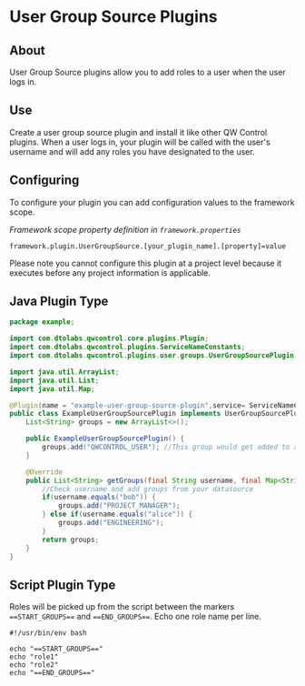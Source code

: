 # User Group Source Plugins

## About

User Group Source plugins allow you to add roles to a user when the user logs in.

## Use

Create a user group source plugin and install it like other QW Control plugins.
When a user logs in, your plugin will be called with the user\'s username and will add any roles
you have designated to the user.

## Configuring

To configure your plugin you can add configuration values to the framework scope.

_Framework scope property definition in `framework.properties`_

    framework.plugin.UserGroupSource.[your_plugin_name].[property]=value

Please note you cannot configure this plugin at a project level because it executes
before any project information is applicable.

## Java Plugin Type

```java
package example;

import com.dtolabs.qwcontrol.core.plugins.Plugin;
import com.dtolabs.qwcontrol.plugins.ServiceNameConstants;
import com.dtolabs.qwcontrol.plugins.user.groups.UserGroupSourcePlugin;

import java.util.ArrayList;
import java.util.List;
import java.util.Map;

@Plugin(name = "example-user-group-source-plugin",service= ServiceNameConstants.UserGroupSource)
public class ExampleUserGroupSourcePlugin implements UserGroupSourcePlugin {
    List<String> groups = new ArrayList<>();

    public ExampleUserGroupSourcePlugin() {
        groups.add("QWCONTROL_USER"); //This group would get added to all users
    }

    @Override
    public List<String> getGroups(final String username, final Map<String, Object> config) {
        //Check username and add groups from your datasource
        if(username.equals("bob")) {
            groups.add("PROJECT_MANAGER");
        } else if(username.equals("alice")) {
            groups.add("ENGINEERING");
        }
        return groups;
    }
}
```

## Script Plugin Type

Roles will be picked up from the script between the markers `==START_GROUPS==` and `==END_GROUPS==`.
Echo one role name per line.

```
#!/usr/bin/env bash

echo "==START_GROUPS=="
echo "role1"
echo "role2"
echo "==END_GROUPS=="

```
